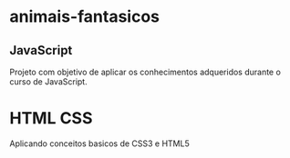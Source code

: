 # animais-fantasicos
## JavaScript
 Projeto com objetivo de aplicar os conhecimentos adqueridos durante o curso de JavaScript.
 
# HTML CSS
Aplicando conceitos basicos de CSS3 e HTML5
 
